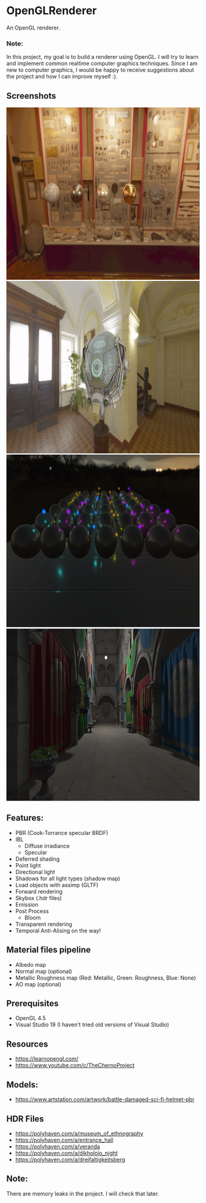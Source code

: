 # OpenGLRenderer
An OpenGL renderer.

### Note:
In this project, my goal is to build a renderer using OpenGL. I will try to learn and implement common realtime computer graphics techniques.
Since I am new to computer graphics, I would be happy to receive suggestions about the project and how I can improve myself :).

## Screenshots
<img src="./Outputs/pbr1.gif" width="800" height="450" />  
<img src="./Outputs/ibl3.gif" width="800" height="450" />  
<img src="./Outputs/ds3.PNG" width="800" height="450" />  
<img src="./Outputs/sponza3.PNG" width="800" height="450" />  

## Features:
- PBR (Cook-Torrance specular BRDF)
- IBL
	- Diffuse irradiance
	- Specular
- Deferred shading
- Point light
- Directional light
- Shadows for all light types (shadow map)
- Load objects with assimp (GLTF)
- Forward rendering
- Skybox (.hdr files)
- Emission
- Post Process
	- Bloom
- Transparent rendering
- Temporal Anti-Alising on the way!

## Material files pipeline
- Albedo map
- Normal map (optional)
- Metallic Roughness map (Red: Metallic, Green: Roughness, Blue: None)
- AO map (optional)

## Prerequisites
- OpenGL 4.5
- Visual Studio 19 (I haven't tried old versions of Visual Studio)

## Resources
- https://learnopengl.com/
- https://www.youtube.com/c/TheChernoProject

## Models:
- https://www.artstation.com/artwork/battle-damaged-sci-fi-helmet-pbr


## HDR Files
- https://polyhaven.com/a/museum_of_ethnography
- https://polyhaven.com/a/entrance_hall
- https://polyhaven.com/a/veranda
- https://polyhaven.com/a/dikhololo_night
- https://polyhaven.com/a/dreifaltigkeitsberg

## Note:
There are memory leaks in the project. I will check that later.
